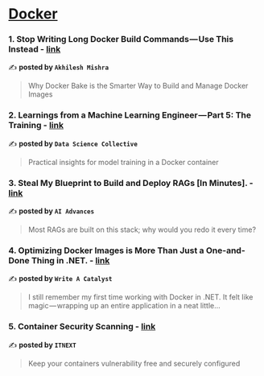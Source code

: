 
<h1><a href=https://medium.com/tag/docker/recommended target="_blank" rel="noopener noreferrer">Docker</a></h1>
<h3>1. Stop Writing Long Docker Build Commands — Use This Instead - <a href="https://medium.com/@akhilesh-mishra/stop-writing-long-docker-build-commands-use-this-instead-60402c601d61" target="_blank" rel="noopener noreferrer">link</a></h3>

✍️ **posted by `Akhilesh Mishra`**

<blockquote>Why Docker Bake is the Smarter Way to Build and Manage Docker Images</blockquote>

<h3>2. Learnings from a Machine Learning Engineer — Part 5: The Training - <a href="https://medium.com/data-science-collective/learnings-from-a-machine-learning-engineer-part-5-the-training-87f5e8b18949" target="_blank" rel="noopener noreferrer">link</a></h3>

✍️ **posted by `Data Science Collective`**

<blockquote>Practical insights for model training in a Docker container</blockquote>

<h3>3. Steal My Blueprint to Build and Deploy RAGs [In Minutes]. - <a href="https://medium.com/ai-advances/build-and-deploy-rag-llm-adf38e1ae260" target="_blank" rel="noopener noreferrer">link</a></h3>

✍️ **posted by `AI Advances`**

<blockquote>Most RAGs are built on this stack; why would you redo it every time?</blockquote>

<h3>4. Optimizing Docker Images is More Than Just a One-and-Done Thing in .NET. - <a href="https://medium.com/write-a-catalyst/optimizing-docker-images-is-more-than-just-a-one-and-done-thing-in-net-ec75ca6c4e2e" target="_blank" rel="noopener noreferrer">link</a></h3>

✍️ **posted by `Write A Catalyst`**

<blockquote>I still remember my first time working with Docker in .NET. It felt like magic — wrapping up an entire application in a neat little…</blockquote>

<h3>5. Container Security Scanning - <a href="https://medium.com/itnext/container-security-scanning-f16b438db58d" target="_blank" rel="noopener noreferrer">link</a></h3>

✍️ **posted by `ITNEXT`**

<blockquote>Keep your containers vulnerability free and securely configured</blockquote>

